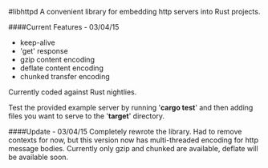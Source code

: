 #libhttpd
A convenient library for embedding http servers into Rust projects.

####Current Features - 03/04/15
* keep-alive
* 'get' response
* gzip content encoding
* deflate content encoding
* chunked transfer encoding


Currently coded against Rust nightlies. 

Test the provided example server by running '**cargo test**' and then adding files you want to serve to the '**target**' directory.



####Update - 03/04/15
Completely rewrote the library.  Had to remove contexts for now, but this version now has multi-threaded encoding for http message bodies.  Currently only gzip and chunked are available, deflate will be available soon.
